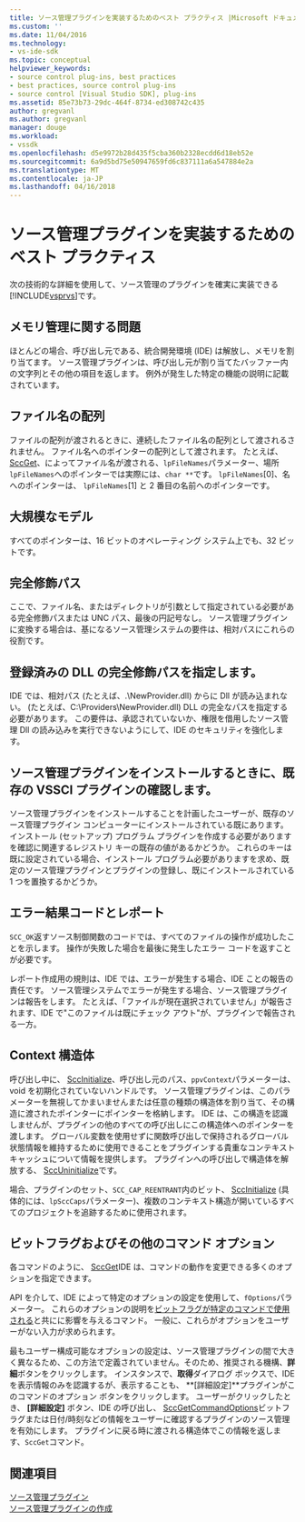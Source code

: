 ```yaml
---
title: ソース管理プラグインを実装するためのベスト プラクティス |Microsoft ドキュメント
ms.custom: ''
ms.date: 11/04/2016
ms.technology:
- vs-ide-sdk
ms.topic: conceptual
helpviewer_keywords:
- source control plug-ins, best practices
- best practices, source control plug-ins
- source control [Visual Studio SDK], plug-ins
ms.assetid: 85e73b73-29dc-464f-8734-ed308742c435
author: gregvanl
ms.author: gregvanl
manager: douge
ms.workload:
- vssdk
ms.openlocfilehash: d5e9972b28d435f5cba360b2328ecdd6d18eb52e
ms.sourcegitcommit: 6a9d5bd75e50947659fd6c837111a6a547884e2a
ms.translationtype: MT
ms.contentlocale: ja-JP
ms.lasthandoff: 04/16/2018
---
```

# <a name="best-practices-for-implementing-a-source-control-plug-in"></a>ソース管理プラグインを実装するためのベスト プラクティス
次の技術的な詳細を使用して、ソース管理のプラグインを確実に実装できる[!INCLUDE[vsprvs](../code-quality/includes/vsprvs_md.md)]です。  
  
## <a name="memory-management-issues"></a>メモリ管理に関する問題  
 ほとんどの場合、呼び出し元である、統合開発環境 (IDE) は解放し、メモリを割り当てます。 ソース管理プラグインは、呼び出し元が割り当てたバッファー内の文字列とその他の項目を返します。 例外が発生した特定の機能の説明に記載されています。  
  
## <a name="arrays-of-file-names"></a>ファイル名の配列  
 ファイルの配列が渡されるときに、連続したファイル名の配列として渡されるされません。 ファイル名へのポインターの配列として渡されます。 たとえば、 [SccGet](../extensibility/sccget-function.md)、によってファイル名が渡される、`lpFileNames`パラメーター、場所`lpFileNames`へのポインターでは実際には、`char **`です。 `lpFileNames`[0]、名へのポインターは、 `lpFileNames`[1] と 2 番目の名前へのポインターです。  
  
## <a name="large-model"></a>大規模なモデル  
 すべてのポインターは、16 ビットのオペレーティング システム上でも、32 ビットです。  
  
## <a name="fully-qualified-paths"></a>完全修飾パス  
 ここで、ファイル名、またはディレクトリが引数として指定されている必要がある完全修飾パスまたは UNC パス、最後の円記号なし。 ソース管理プラグインに変換する場合は、基になるソース管理システムの要件は、相対パスにこれらの役割です。  
  
## <a name="specify-a-fully-qualified-path-for-the-registered-dll"></a>登録済みの DLL の完全修飾パスを指定します。  
 IDE では、相対パス (たとえば、.\NewProvider.dll) からに Dll が読み込まれない。 (たとえば、C:\Providers\NewProvider.dll) DLL の完全なパスを指定する必要があります。 この要件は、承認されていないか、権限を借用したソース管理 Dll の読み込みを実行できないようにして、IDE のセキュリティを強化します。  
  
## <a name="check-for-an-existing-vssci-plug-in-when-you-install-your-source-control-plug-in"></a>ソース管理プラグインをインストールするときに、既存の VSSCI プラグインの確認します。  
 ソース管理プラグインをインストールすることを計画したユーザーが、既存のソース管理プラグイン コンピューターにインストールされている既にあります。 インストール (セットアップ) プログラム プラグインを作成する必要がありますを確認に関連するレジストリ キーの既存の値があるかどうか。 これらのキーは既に設定されている場合、インストール プログラム必要がありますを求め、既定のソース管理プラグインとプラグインの登録し、既にインストールされている 1 つを置換するかどうか。  
  
## <a name="error-result-codes-and-reporting"></a>エラー結果コードとレポート  
 `SCC_OK`返すソース制御関数のコードでは、すべてのファイルの操作が成功したことを示します。 操作が失敗した場合を最後に発生したエラー コードを返すことが必要です。  
  
 レポート作成用の規則は、IDE では、エラーが発生する場合、IDE ことの報告の責任です。 ソース管理システムでエラーが発生する場合、ソース管理プラグインは報告をします。 たとえば、「ファイルが現在選択されていません」が報告されます、IDE で"このファイルは既にチェック アウト"が、プラグインで報告される一方。  
  
## <a name="the-context-structure"></a>Context 構造体  
 呼び出し中に、 [SccInitialize](../extensibility/sccinitialize-function.md)、呼び出し元のパス、`ppvContext`パラメーターは、void を初期化されていないハンドルです。 ソース管理プラグインは、このパラメーターを無視してかまいませんまたは任意の種類の構造体を割り当て、その構造に渡されたポインターにポインターを格納します。 IDE は、この構造を認識しませんが、プラグインの他のすべての呼び出しにこの構造体へのポインターを渡します。 グローバル変数を使用せずに関数呼び出しで保持されるグローバル状態情報を維持するために使用できることをプラグインする貴重なコンテキスト キャッシュについて情報を提供します。 プラグインへの呼び出しで構造体を解放する、 [SccUninitialize](../extensibility/sccuninitialize-function.md)です。  
  
 場合、プラグインのセット、`SCC_CAP_REENTRANT`内のビット、 [SccInitialize](../extensibility/sccinitialize-function.md) (具体的には、`lpSccCaps`パラメーター)、複数のコンテキスト構造が開いているすべてのプロジェクトを追跡するために使用されます。  
  
## <a name="bitflags-and-other-command-options"></a>ビットフラグおよびその他のコマンド オプション  
 各コマンドのように、 [SccGet](../extensibility/sccget-function.md)IDE は、コマンドの動作を変更できる多くのオプションを指定できます。  
  
 API を介して、IDE によって特定のオプションの設定を使用して、`fOptions`パラメーター。 これらのオプションの説明を[ビットフラグが特定のコマンドで使用される](../extensibility/bitflags-used-by-specific-commands.md)と共にに影響を与えるコマンド。 一般に、これらがオプションをユーザーがない入力が求められます。  
  
 最もユーザー構成可能なオプションの設定は、ソース管理プラグインの間で大きく異なるため、この方法で定義されていません。そのため、推奨される機構、**詳細**ボタンをクリックします。 インスタンスで、**取得**ダイアログ ボックスで、IDE を表示情報のみを認識するが、表示することも、 **[詳細設定]**プラグインがこのコマンドのオプション ボタンをクリックします。 ユーザーがクリックしたとき、 **[詳細設定]**  ボタン、IDE の呼び出し、 [SccGetCommandOptions](../extensibility/sccgetcommandoptions-function.md)ビットフラグまたは日付/時刻などの情報をユーザーに確認するプラグインのソース管理を有効にします。 プラグインに戻る時に渡される構造体でこの情報を返します、`SccGet`コマンド。  
  
## <a name="see-also"></a>関連項目  
 [ソース管理プラグイン](../extensibility/source-control-plug-ins.md)   
 [ソース管理プラグインの作成](../extensibility/internals/creating-a-source-control-plug-in.md)